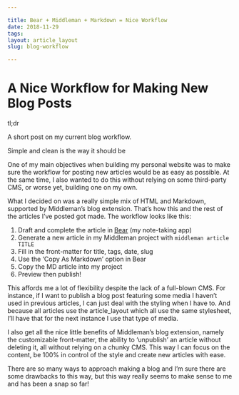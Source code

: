 ```yaml
---

title: Bear + Middleman + Markdown = Nice Workflow
date: 2018-11-29
tags:
layout: article_layout
slug: blog-workflow

---
```

# A Nice Workflow for Making New Blog Posts

<div class="tldr-container">
  <div class="tldr-label">tl;dr</div>
  <p class="tldr"> 
    A short post on my current blog workflow.
  </p>
</div>

<p class="subtitle">Simple and clean is the way it should be</p>

One of my main objectives when building my personal website was to make sure the workflow for posting new articles would be as easy as possible. At the same time, I also wanted to do this without relying on some third-party CMS, or worse yet, building one on my own.

What I decided on was a really simple mix of HTML and Markdown, supported by Middleman’s blog extension. That’s how this and the rest of the articles I’ve posted got made. The workflow looks like this:

1. Draft and complete the article in [Bear](https://bear.app) (my note-taking app)
2. Generate a new article in my Middleman project with `middleman article TITLE`
3. Fill in the front-matter for title, tags, date, slug
4. Use the ‘Copy As Markdown’ option in Bear
5. Copy the MD article into my project
6. Preview then publish!

This affords me a lot of flexibility despite the lack of a full-blown CMS. For instance, if I want to publish a blog post featuring some media I haven’t used in previous articles, I can just deal with the styling when I have to. And because all articles use the article_layout which all use the same stylesheet, I’ll have that for the next instance I use that type of media.

I also get all the nice little benefits of Middleman’s blog extension, namely the customizable front-matter, the ability to ‘unpublish’ an article without deleting it, all without relying on a chunky CMS. This way I can focus on the content, be 100% in control of the style and create new articles with ease.

There are so many ways to approach making a blog and I’m sure there are some drawbacks to this way, but this way really seems to make sense to me and has been a snap so far!
